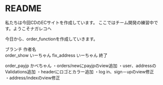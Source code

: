 # README
私たちは今回CDのECサイトを作成しています。
ここではチーム開発の練習中です。ようこそナガレコヘ

今日から、order_functionを作成していきます。

ブランチ    作者名    
order_show  いーちゃん
fix_address いーちゃん 終了

order_payjp かべちゃん
・orders/newにpayjpのview追加
・user、addressのValidations追加
・headerにロゴとカラー追加
・log in、sign－upのview修正
・address/indexのview修正
